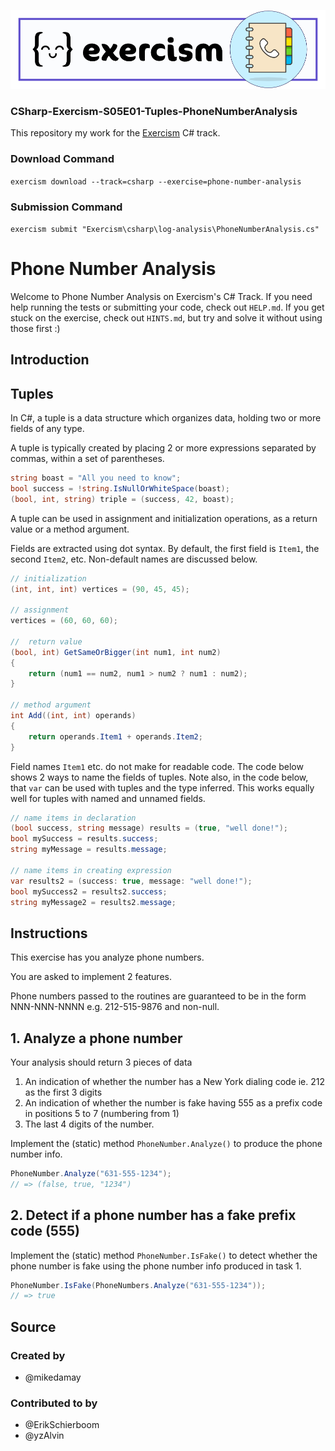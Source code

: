 ![Banner](Data/Images/CSharp-Exercism-S05E01-Tuples-PhoneNumberAnalysis.png)

### CSharp-Exercism-S05E01-Tuples-PhoneNumberAnalysis

This repository my work for the [Exercism](https://exercism.org/) C# track.

### Download Command
`exercism download --track=csharp --exercise=phone-number-analysis`

### Submission Command
`exercism submit "Exercism\csharp\log-analysis\PhoneNumberAnalysis.cs"`

# Phone Number Analysis

Welcome to Phone Number Analysis on Exercism's C# Track.
If you need help running the tests or submitting your code, check out `HELP.md`.
If you get stuck on the exercise, check out `HINTS.md`, but try and solve it without using those first :)

## Introduction

## Tuples

In C#, a tuple is a data structure which organizes data, holding two or more fields
of any type.

A tuple is typically created by placing 2 or more expressions separated by commas,
within a set of parentheses.

```csharp
string boast = "All you need to know";
bool success = !string.IsNullOrWhiteSpace(boast);
(bool, int, string) triple = (success, 42, boast);
```

A tuple can be used in assignment and initialization operations, as a return value or a method argument.

Fields are extracted using dot syntax. By default, the first field is `Item1`,
the second `Item2`, etc. Non-default names are discussed below.

```csharp
// initialization
(int, int, int) vertices = (90, 45, 45);

// assignment
vertices = (60, 60, 60);

//  return value
(bool, int) GetSameOrBigger(int num1, int num2)
{
    return (num1 == num2, num1 > num2 ? num1 : num2);
}

// method argument
int Add((int, int) operands)
{
    return operands.Item1 + operands.Item2;
}
```

Field names `Item1` etc. do not make for readable code. The code below shows
2 ways to name the fields of tuples. Note also, in the code below, that `var` can be used with tuples and the type inferred. This works equally well for tuples with named and unnamed fields.

```csharp
// name items in declaration
(bool success, string message) results = (true, "well done!");
bool mySuccess = results.success;
string myMessage = results.message;

// name items in creating expression
var results2 = (success: true, message: "well done!");
bool mySuccess2 = results2.success;
string myMessage2 = results2.message;
```

## Instructions

This exercise has you analyze phone numbers.

You are asked to implement 2 features.

Phone numbers passed to the routines are guaranteed to be in the form
NNN-NNN-NNNN e.g. 212-515-9876 and non-null.

## 1. Analyze a phone number

Your analysis should return 3 pieces of data

1. An indication of whether the number has a New York dialing code ie. 212 as the first 3 digits
2. An indication of whether the number is fake having 555 as a prefix code in positions 5 to 7 (numbering from 1)
3. The last 4 digits of the number.

Implement the (static) method `PhoneNumber.Analyze()` to produce the phone number info.

```csharp
PhoneNumber.Analyze("631-555-1234");
// => (false, true, "1234")
```

## 2. Detect if a phone number has a fake prefix code (555)

Implement the (static) method `PhoneNumber.IsFake()` to detect whether the phone number is fake using the phone number info produced in task 1.

```csharp
PhoneNumber.IsFake(PhoneNumbers.Analyze("631-555-1234"));
// => true
```

## Source

### Created by

- @mikedamay

### Contributed to by

- @ErikSchierboom
- @yzAlvin
